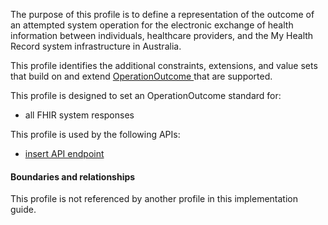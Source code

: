 The purpose of this profile is to define a representation of the outcome of an attempted system operation for the electronic exchange of health information between individuals, healthcare providers, and the My Health Record system infrastructure in Australia.

This profile identifies the additional constraints, extensions, and value sets that build on and extend [OperationOutcome ](http://hl7.org/fhir/R4/operationoutcome.html) that are supported. 

This profile is designed to set an OperationOutcome standard for:
* all FHIR system responses 

This profile is used by the following APIs:
* [insert API endpoint](StructureDefinition-TBD-1.html)


#### Boundaries and relationships
This profile is not referenced by another profile in this implementation guide.  

